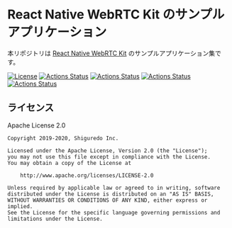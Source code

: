 # React Native WebRTC Kit のサンプルアプリケーション

本リポジトリは [React Native WebRTC Kit](https://github.com/react-native-webrtc-kit/react-native-webrtc-kit) のサンプルアプリケーション集です。

[![License](https://img.shields.io/badge/License-Apache%202.0-blue.svg)](https://opensource.org/licenses/Apache-2.0)
[![Actions Status](https://github.com/react-native-webrtc-kit/react-native-webrtc-kit-samples/workflows/HelloSora-iOS-Test/badge.svg)](https://github.com/react-native-webrtc-kit/react-native-webrtc-kit-samples/actions)
[![Actions Status](https://github.com/react-native-webrtc-kit/react-native-webrtc-kit-samples/workflows/HelloSora-Android-Test/badge.svg)](https://github.com/react-native-webrtc-kit/react-native-webrtc-kit-samples/actions)
[![Actions Status](https://github.com/react-native-webrtc-kit/react-native-webrtc-kit-samples/workflows/HelloAyame-iOS-Test/badge.svg)](https://github.com/shiguredo/react-native-webrtc-kit-samples/actions)
[![Actions Status](https://github.com/react-native-webrtc-kit/react-native-webrtc-kit-samples/workflows/HelloAyame-Android-Test/badge.svg)](https://github.com/shiguredo/react-native-webrtc-kit-samples/actions)

## ライセンス

Apache License 2.0

```
Copyright 2019-2020, Shiguredo Inc.

Licensed under the Apache License, Version 2.0 (the "License");
you may not use this file except in compliance with the License.
You may obtain a copy of the License at

    http://www.apache.org/licenses/LICENSE-2.0

Unless required by applicable law or agreed to in writing, software
distributed under the License is distributed on an "AS IS" BASIS,
WITHOUT WARRANTIES OR CONDITIONS OF ANY KIND, either express or implied.
See the License for the specific language governing permissions and
limitations under the License.
```
